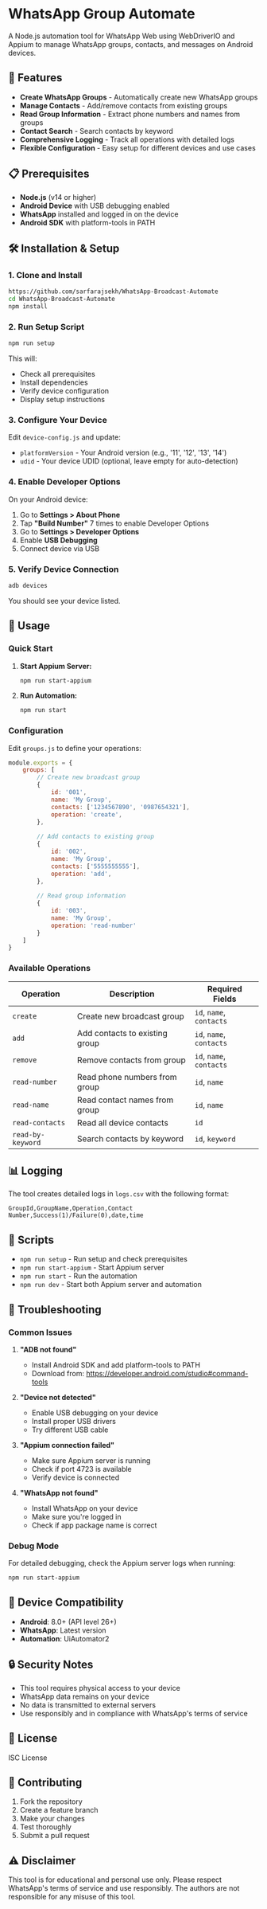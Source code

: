 # WhatsApp Group Automate

A Node.js automation tool for WhatsApp Web using WebDriverIO and Appium to manage WhatsApp groups, contacts, and messages on Android devices.

## 🚀 Features

- **Create WhatsApp Groups** - Automatically create new WhatsApp groups
- **Manage Contacts** - Add/remove contacts from existing groups
- **Read Group Information** - Extract phone numbers and names from groups
- **Contact Search** - Search contacts by keyword
- **Comprehensive Logging** - Track all operations with detailed logs
- **Flexible Configuration** - Easy setup for different devices and use cases

## 📋 Prerequisites

- **Node.js** (v14 or higher)
- **Android Device** with USB debugging enabled
- **WhatsApp** installed and logged in on the device
- **Android SDK** with platform-tools in PATH

## 🛠️ Installation & Setup

### 1. Clone and Install

```bash
https://github.com/sarfarajsekh/WhatsApp-Broadcast-Automate
cd WhatsApp-Broadcast-Automate
npm install
```

### 2. Run Setup Script

```bash
npm run setup
```

This will:
- Check all prerequisites
- Install dependencies
- Verify device configuration
- Display setup instructions

### 3. Configure Your Device

Edit `device-config.js` and update:
- `platformVersion` - Your Android version (e.g., '11', '12', '13', '14')
- `udid` - Your device UDID (optional, leave empty for auto-detection)

### 4. Enable Developer Options

On your Android device:
1. Go to **Settings > About Phone**
2. Tap **"Build Number"** 7 times to enable Developer Options
3. Go to **Settings > Developer Options**
4. Enable **USB Debugging**
5. Connect device via USB

### 5. Verify Device Connection

```bash
adb devices
```

You should see your device listed.

## 🎯 Usage

### Quick Start

1. **Start Appium Server:**
   ```bash
   npm run start-appium
   ```

2. **Run Automation:**
   ```bash
   npm run start
   ```

### Configuration

Edit `groups.js` to define your operations:

```javascript
module.exports = {
    groups: [
        // Create new broadcast group
        {
            id: '001',
            name: 'My Group',
            contacts: ['1234567890', '0987654321'],
            operation: 'create',
        },
        
        // Add contacts to existing group
        {
            id: '002',
            name: 'My Group',
            contacts: ['5555555555'],
            operation: 'add',
        },
        
        // Read group information
        {
            id: '003',
            name: 'My Group',
            operation: 'read-number'
        }
    ]
}
```

### Available Operations

| Operation | Description | Required Fields |
|-----------|-------------|-----------------|
| `create` | Create new broadcast group | `id`, `name`, `contacts` |
| `add` | Add contacts to existing group | `id`, `name`, `contacts` |
| `remove` | Remove contacts from group | `id`, `name`, `contacts` |
| `read-number` | Read phone numbers from group | `id`, `name` |
| `read-name` | Read contact names from group | `id`, `name` |
| `read-contacts` | Read all device contacts | `id` |
| `read-by-keyword` | Search contacts by keyword | `id`, `keyword` |

## 📊 Logging

The tool creates detailed logs in `logs.csv` with the following format:
```
GroupId,GroupName,Operation,Contact Number,Success(1)/Failure(0),date,time
```

## 🔧 Scripts

- `npm run setup` - Run setup and check prerequisites
- `npm run start-appium` - Start Appium server
- `npm run start` - Run the automation
- `npm run dev` - Start both Appium server and automation

## 🐛 Troubleshooting

### Common Issues

1. **"ADB not found"**
   - Install Android SDK and add platform-tools to PATH
   - Download from: https://developer.android.com/studio#command-tools

2. **"Device not detected"**
   - Enable USB debugging on your device
   - Install proper USB drivers
   - Try different USB cable

3. **"Appium connection failed"**
   - Make sure Appium server is running
   - Check if port 4723 is available
   - Verify device is connected

4. **"WhatsApp not found"**
   - Install WhatsApp on your device
   - Make sure you're logged in
   - Check if app package name is correct

### Debug Mode

For detailed debugging, check the Appium server logs when running:
```bash
npm run start-appium
```

## 📱 Device Compatibility

- **Android**: 8.0+ (API level 26+)
- **WhatsApp**: Latest version
- **Automation**: UiAutomator2

## 🔒 Security Notes

- This tool requires physical access to your device
- WhatsApp data remains on your device
- No data is transmitted to external servers
- Use responsibly and in compliance with WhatsApp's terms of service

## 📄 License

ISC License

## 🤝 Contributing

1. Fork the repository
2. Create a feature branch
3. Make your changes
4. Test thoroughly
5. Submit a pull request

## ⚠️ Disclaimer

This tool is for educational and personal use only. Please respect WhatsApp's terms of service and use responsibly. The authors are not responsible for any misuse of this tool.
